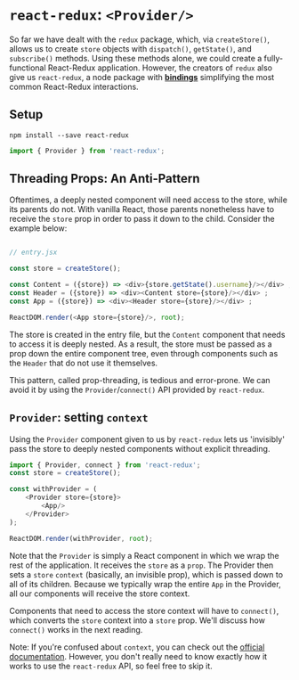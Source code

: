 # `react-redux`: `<Provider/>`

So far we have dealt with the `redux` package, which, via `createStore()`,
allows us to create `store` objects with `dispatch()`, `getState()`, and
`subscribe()` methods. Using these methods alone, we could create a fully-functional React-Redux application. However, the creators of `redux` also give
us `react-redux`, a node package with [**bindings**][bindings] simplifying the most common React-Redux interactions.

## Setup

```
npm install --save react-redux
```

```js
import { Provider } from 'react-redux';

```

## Threading Props: An Anti-Pattern

Oftentimes, a deeply nested component will need access to the store, while its
parents do not. With vanilla React, those parents nonetheless have to receive
the `store` prop in order to pass it down to the child. Consider the example below:

```js

// entry.jsx

const store = createStore();

const Content = ({store}) => <div>{store.getState().username}/></div> ;
const Header = ({store}) => <div><Content store={store}/></div> ;
const App = ({store}) => <div><Header store={store}/></div> ;

ReactDOM.render(<App store={store}/>, root);

```

The store is created in the entry file, but the `Content` component that needs
to access it is deeply nested. As a result, the store must be passed as a prop
down the entire component tree, even through components such as the `Header`
that do not use it themselves.

This pattern, called prop-threading, is tedious and error-prone. We can avoid
it by using the `Provider`/`connect()` API provided by `react-redux`.

## `Provider`: setting `context`

Using the `Provider` component given to us by `react-redux` lets us 'invisibly'
pass the store to deeply nested components without explicit threading.

```js
import { Provider, connect } from 'react-redux';
const store = createStore();

const withProvider = (
	<Provider store={store}>
		<App/>
	</Provider>
);

ReactDOM.render(withProvider, root);
```

Note that the `Provider` is simply a React component in which we wrap the rest
of the application. It receives the `store` as a `prop`. The Provider then sets
a `store` `context` (basically, an invisible prop), which is passed down to all
of its children. Because we typically wrap the entire `App` in the Provider, all
our components will receive the store context. 

Components that need to access the store context will have to `connect()`, which converts the `store` context into a `store` prop. We'll discuss how `connect()` works in the next reading.

Note: If you're confused about `context`, you can check out the
[official documentation][context]. However, you don't really need to know exactly how it works to use the `react-redux` API, so feel free to skip it.

[context]: https://facebook.github.io/react/docs/context.html
[bindings]: https://en.wikipedia.org/wiki/Language_binding
